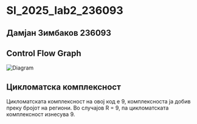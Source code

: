 # SI_2025_lab2_236093

## Дамјан Зимбаков 236093

## Control Flow Graph
![Diagram](assets/diagram.png)

## Цикломатска комплексност
Цикломатската комплексност на овој код е 9, комплексноста ја добив преку бројот на региони. Во случајoв R = 9, па цикломатската комплексност изнесува 9.

